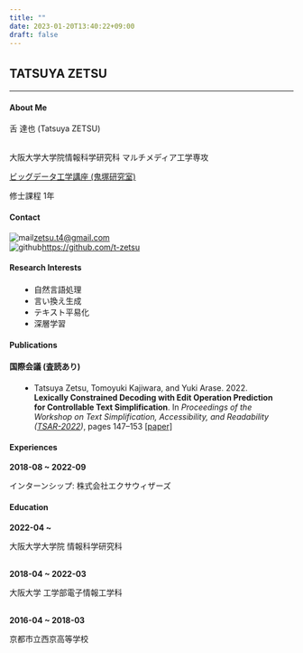 ```yaml
---
title: ""
date: 2023-01-20T13:40:22+09:00
draft: false
---
```

## TATSUYA ZETSU　
***
<a name="about-me"></a>
#### About Me
<!-- 舌 達也 [(Tatsuya ZETSU)](en) -->
舌 達也 (Tatsuya ZETSU)
<br>
<br>

大阪大学大学院情報科学研究科 マルチメディア工学専攻

<a class="usecolor" href=http://www-bigdata.ist.osaka-u.ac.jp/ja/home>ビッグデータ工学講座 (鬼塚研究室)</a>

修士課程 1年

<a name="contact"></a>
#### Contact
![mail](images/mail.svg)zetsu.t4@gmail.com
<br>
![github](images/mark-github.svg)https://github.com/t-zetsu

<a name="research"></a>
#### Research Interests
<ul style="margin:20px 20px">
<li> 自然言語処理 </li>
<li> 言い換え生成 </li>
<li> テキスト平易化 </li>
<li> 深層学習 </li>
</ul>

<a name="publications"></a>
#### Publications
__国際会議 (査読あり)__
<ul style="margin:20px 20px">
    <li> Tatsuya Zetsu, Tomoyuki Kajiwara, and Yuki Arase. 2022. 
        <b> Lexically Constrained Decoding with Edit Operation Prediction for Controllable Text Simplification</b>. 
        In <i>Proceedings of the Workshop on Text Simplification, Accessibility, and Readability 
        (<a class="usecolor" href=https://www.taln.upf.edu/pages/tsar2022-ws>TSAR-2022</a>)</i>, pages 147–153 
        <a class="usecolor" href=https://aclanthology.org/2022.tsar-1.13>[paper]</a>
    </li>
</ul>


<a name="experiences"></a>
#### Experiences
__2018-08 ~ 2022-09__

インターンシップ: 株式会社エクサウィザーズ

<a name="education"></a>
#### Education
__2022-04 ~__

大阪大学大学院 情報科学研究科
<br>
<br>

__2018-04 ~ 2022-03__

大阪大学 工学部電子情報工学科
<br>
<br>

__2016-04 ~ 2018-03__

京都市立西京高等学校




